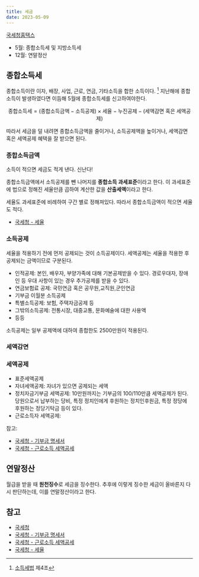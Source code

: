 ```yaml
---
title: 세금
date: 2023-05-09
---
```


[국세청홈택스](https://www.hometax.go.kr/)

- 5월: 종합소득세 및 지방소득세
- 12월: 연말정산

## 종합소득세

종합소득이란 이자, 배장, 사업, 근로, 연금, 기타소득을 합한 소득이다. [^1]
지난해에 종합소득이 발생하였다면 이듬해 5월에 종합소득세를 신고하여야한다.

[^1]: [소득세법](https://www.law.go.kr/%EB%B2%95%EB%A0%B9/%EC%86%8C%EB%93%9D%EC%84%B8%EB%B2%95) 제4조

$$
\text{종합소득세} = (\text{종합소득금액} - \text{소득공제}) \times \text{세율} - \text{누진공제} - (\text{세액감면 혹은 세액공제})
$$

따라서 세금을 덜 내려면 종합소득금액을 줄이거나, 소득공제액을 높이거나,
세액감면 혹은 세액공제 혜택을 잘 받으면 된다.

### 종합소득금액

소득이 적으면 세금도 적게 낸다. 신난다!

종합소득금액에서 소득공제를 뺀 나머지를 **종합소득 과세표준**이라고 한다.
이 과세표준에 법으로 정해진 세율만큼 곱하여 계산한 값을 **산출세액**이라고 한다.

세율도 과세표준에 비례하여 구간 별로 정해져있다. 따라서 종합소득금액이 적으면
세율도 적다.

- [국세청 - 세율](https://www.nts.go.kr/nts/cm/cntnts/cntntsView.do?mi=2227&cntntsId=7667)

### 소득공제

세율을 적용하기 전에 먼저 공제되는 것이 소득공제이다. 세액공제는 세율을 적용한
후 공제되는 금액이므로 구분된다.

- 인적공제: 본인, 배우자, 부양가족에 대해 기본공제받을 수 있다. 경로우대자,
  장애인 등 우대 사항이 있는 경우 추가공제를 받을 수 있다.
- 연금보험료 공제: 국민연금 혹은 공무원,교직원,군인연금
- 기부금 이월분 소득공제
- 특별소득공제: 보험, 주택자금공제 등
- 그밖의소득공제: 전통시장, 대중교통, 문화예술에 대한 사용액
- 등등

소득공제는 일부 공제액에 대하여 종합한도 2500만원이 적용된다.

### 세액감면

### 세액공제

- 표준세액공제
- 자녀세액공제: 자녀가 있으면 공제되는 세액
- 정치자금기부금 세액공제: 10만원까지는 기부금의 100/110만큼 세액공제가 된다.
  당원으로서 납부하는 당비, 특정 정치인에게 후원하는 정치인후원금, 특정 정당에
  후원하는 정당기탁금 등이 있다.
- 근로소득자 세액공제: 

참고:

- [국세청 - 기부금 명세서](https://teht.hometax.go.kr/websquare/popup.html?w2xPath=/ui/rn/a/a/a/a/UTERNAAT89.xml)
- [국세청 - 근로소득 세액공세](https://teht.hometax.go.kr/websquare/popup.html?w2xPath=/ui/rn/a/a/a/a/UTERNAAC32.xml)

## 연말정산

월급을 받을 때 **원천징수**로 세금을 징수한다. 추후에 이렇게 징수한 세금이
올바른지 다시 판단하는데, 이를 연말정산이라고 한다.

## 참고

- [국세청](https://www.nts.go.kr/nts/cm/cntnts/cntntsView.do?mi=6582&cntntsId=8165)
- [국세청 - 기부금 명세서](https://teht.hometax.go.kr/websquare/popup.html?w2xPath=/ui/rn/a/a/a/a/UTERNAAT89.xml)
- [국세청 - 근로소득 세액공세](https://teht.hometax.go.kr/websquare/popup.html?w2xPath=/ui/rn/a/a/a/a/UTERNAAC32.xml)
- [국세청 - 세율](https://www.nts.go.kr/nts/cm/cntnts/cntntsView.do?mi=2227&cntntsId=7667)
